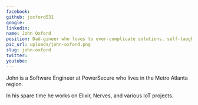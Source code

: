 ```yaml
---
facebook: 
github: joxford531
google: 
linkedin: 
name: John Oxford
position: Dad-gineer who loves to over-complicate solutions, self-taught programmer and Elixir enthusiast
pic_url: uploads/john-oxford.png
slug: john-oxford
twitter: 
youtube: 
---
```

<p>John&nbsp;is a Software Engineer at PowerSecure who lives in the Metro Atlanta region.</p>

<p>In his spare time he works on Elixir, Nerves, and various IoT projects.</p>

